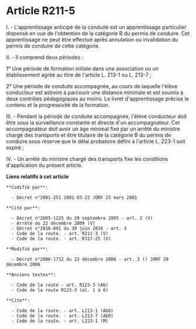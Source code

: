 # Article R211-5

I. - L'apprentissage anticipé de la conduite est un apprentissage particulier dispensé en vue de l'obtention de la catégorie
B du permis de conduire. Cet apprentissage ne peut être effectué après annulation ou invalidation du permis de conduire de
cette catégorie.

II. - Il comprend deux périodes :

1° Une période de formation initiale dans une association ou un établissement agréé au titre de l'article L. 213-1 ou L.
213-7 ;

2° Une période de conduite accompagnée, au cours de laquelle l'élève conducteur est astreint à parcourir une distance
minimale et est soumis à deux contrôles pédagogiques au moins. Le livret d'apprentissage précise le contenu et la
progressivité de la formation.

III. - Pendant la période de conduite accompagnée, l'élève conducteur doit être sous la surveillance constante et directe
d'un accompagnateur. Cet accompagnateur doit avoir un âge minimal fixé par un arrêté du ministre chargé des transports et
être titulaire de la catégorie B du permis de conduire sous réserve que le délai probatoire défini à l'article L. 223-1 soit
expiré ;

IV. - Un arrêté du ministre chargé des transports fixe les conditions d'application du présent article.

**Liens relatifs à cet article**

	**Codifié par**:

	  - Décret n°2001-251 2001-03-22 JORF 25 mars 2001

	**Cité par**:

	  - Décret n°2005-1225 du 29 septembre 2005 - art. 2 (V)
	  - Arrêté du 22 décembre 2009 (V)
	  - Décret n°2016-891 du 30 juin 2016 - art. 3
	  - Code de la route. - art. R211-3 (V)
	  - Code de la route. - art. R317-25 (V)

	**Modifié par**:

	  - Décret n°2006-1712 du 23 décembre 2006 - art. 3 () JORF 29 décembre 2006

	**Anciens textes**:

	  - Code de la route - art. R123-3 (Ab)
	  - Code de la route R123-3 (al. 1 à 6)

	**Cite**:

	  - Code de la route. - art. L213-1 (AbD)
	  - Code de la route. - art. L213-7 (AbD)
	  - Code de la route. - art. L223-1 (M)
